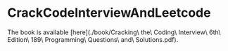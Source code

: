 # CrackCodeInterviewAndLeetcode

The book is available [here](./book/Cracking\ the\ Coding\ Interview\ 6th\ Edition\ 189\ Programming\ Questions\ and\ Solutions.pdf).

